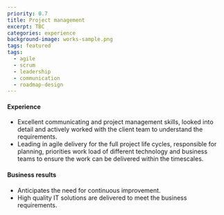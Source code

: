 ```yaml
---
priority: 0.7
title: Project management
excerpt: TBC
categories: experience
background-image: works-sample.png
tags: featured
tags:
  - agile
  - scrum
  - leadership
  - communication
  - roadmap-design
---
```


#### Experience 

- Excellent communicating and project management skills, looked into detail and actively worked with the client team to understand the requirements.
- Leading in agile delivery for the full project life cycles, responsible for planning, priorities work load of different technology and business teams to ensure the work can be delivered within the timescales. 

#### Business results

- Anticipates the need for continuous improvement. 
- High quality IT solutions are delivered to meet the business requirements.
